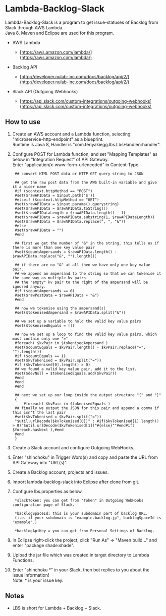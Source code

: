 # Lambda-Backlog-Slack

Lambda-Backlog-Slack is a program to get issue-statuses of Backlog from Slack through AWS Lambda.  
Java 8, Maven and Eclipse are used for this program.

* AWS Lambda
	* [https://aws.amazon.com/lambda/](https://aws.amazon.com/lambda/)

* Backlog API
    * [http://developer.nulab-inc.com/docs/backlog/api/2/](http://developer.nulab-inc.com/docs/backlog/api/2/)

* Slack API (Outgoing Webhooks)
	* [https://api.slack.com/custom-integrations/outgoing-webhooks](https://api.slack.com/custom-integrations/outgoing-webhooks)

## How to use

1. Create an AWS account and a Lambda function, selecting "microservice-http-endpoint" as a blueprint.  
Runtime is Java 8, Handler is "com.teriyakiegg.lbs.LbsHandler::handler".

2. Configure POST for Lambda function, and set "Mapping Templates" as below in "Integration Request" of API Gateway.  
Enter "application/x-www-form-urlencoded" in Content-Type.

		## convert HTML POST data or HTTP GET query string to JSON

		## get the raw post data from the AWS built-in variable and give it a nicer name
		#if ($context.httpMethod == "POST")
	 	#set($rawAPIData = $input.path('$'))
		#elseif ($context.httpMethod == "GET")
	 	#set($rawAPIData = $input.params().querystring)
	 	#set($rawAPIData = $rawAPIData.toString())
	 	#set($rawAPIDataLength = $rawAPIData.length() - 1)
	 	#set($rawAPIData = $rawAPIData.substring(1, $rawAPIDataLength))
	 	#set($rawAPIData = $rawAPIData.replace(", ", "&"))
		#else
	 	#set($rawAPIData = "")
		#end

		## first we get the number of "&" in the string, this tells us if there is more than one key value pair
		#set($countAmpersands = $rawAPIData.length() - $rawAPIData.replace("&", "").length())

		## if there are no "&" at all then we have only one key value pair.
		## we append an ampersand to the string so that we can tokenise it the same way as multiple kv pairs.
		## the "empty" kv pair to the right of the ampersand will be ignored anyway.
		#if ($countAmpersands == 0)
	 	#set($rawPostData = $rawAPIData + "&")
		#end

		## now we tokenise using the ampersand(s)
		#set($tokenisedAmpersand = $rawAPIData.split("&"))

		## we set up a variable to hold the valid key value pairs
		#set($tokenisedEquals = [])

		## now we set up a loop to find the valid key value pairs, which must contain only one "="
		#foreach( $kvPair in $tokenisedAmpersand )
	 	#set($countEquals = $kvPair.length() - $kvPair.replace("=", "").length())
	 	#if ($countEquals == 1)
	  	#set($kvTokenised = $kvPair.split("="))
	  	#if ($kvTokenised[0].length() > 0)
	   	## we found a valid key value pair. add it to the list.
	   	#set($devNull = $tokenisedEquals.add($kvPair))
	  	#end
	 	#end
		#end

		## next we set up our loop inside the output structure "{" and "}"
		{
			#foreach( $kvPair in $tokenisedEquals )
	  	## finally we output the JSON for this pair and append a comma if this isn't the last pair
	  	#set($kvTokenised = $kvPair.split("="))
	 	"$util.urlDecode($kvTokenised[0])" : #if($kvTokenised[1].length() > 0)"$util.urlDecode($kvTokenised[1])"#{else}""#end#if( $foreach.hasNext ),#end
		#end
		}

3. Create a Slack account and configure Outgoing WebHooks.

4. Enter "shinchoku" in Trigger Word(s) and copy and paste the URL from API Gateway into "URL(s)".

5. Create a Backlog account, projects and issues.

6. Import lambda-backlog-slack into Eclipse after clone from git.

7. Configure lbs.properties as below.

    	*slackToken: you can get from "Token" in Outgoing WebHooks configuration page of Slack.  

    	*backlogSpaceId: this is your subdomain part of backlog URL.  
    	(i.e. if your subdomain is "example.backlog.jp", backlogSpaceId is "example".)  

    	*backlogApiKey = you can get from Personal Settings of Backlog.

8. In Eclipse right-click the project, click "Run As" -> "Maven build..." and enter "package shade:shade".

9. Upload the jar file which was created in target directory to Lambda Functions.

10. Enter "shinchoku *" in your Slack, then bot replies to you about the issue information!  
Note: * is your issue key.


## Notes
* LBS is short for Lambda + Backlog + Slack.
